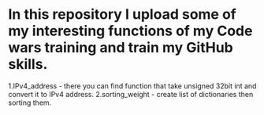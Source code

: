 # In this repository I upload some of my interesting functions of my Code wars training and train my GitHub skills.

1.IPv4_address - there you can find function that take unsigned 32bit int and convert it to IPv4 address.
2.sorting_weight - create list of dictionaries then sorting them.